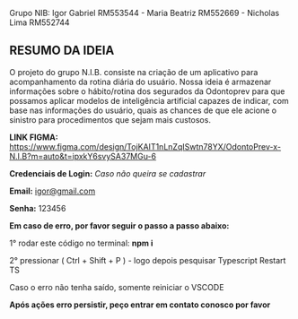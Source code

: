 Grupo NIB: Igor Gabriel RM553544 - Maria Beatriz RM552669 - Nicholas Lima RM552744

## RESUMO DA IDEIA 
O projeto do grupo N.I.B. consiste na criação de um aplicativo para acompanhamento da rotina diária do usuário. Nossa ideia é armazenar informações sobre o hábito/rotina dos segurados da Odontoprev para que possamos aplicar modelos de inteligência artificial capazes de indicar, com base nas informações do usuário, quais as chances de que ele acione o sinistro para procedimentos que sejam mais custosos.

**LINK FIGMA:** https://www.figma.com/design/TojKAIT1nLnZqISwtn78YX/OdontoPrev-x-N.I.B?m=auto&t=ipxkY6svySA37MGu-6

**Credenciais de Login:** *Caso não queira se cadastrar*

**Email:** igor@gmail.com

**Senha:** 123456

**Em caso de erro, por favor seguir o passo a passo abaixo:**

1° rodar este código no terminal: **npm i**

2° pressionar ( Ctrl + Shift + P ) - logo depois pesquisar Typescript Restart TS

Caso o erro não tenha saído, somente reiniciar o VSCODE

**Após ações erro persistir, peço entrar em contato conosco por favor**
